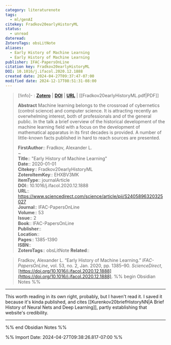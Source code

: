 ```yaml
---
category: literaturenote
tags:
  - ml/genAI
citekey: Fradkov20earlyHistoryML
status:
  - unread
dateread: 
ZoteroTags: obsLitNote
aliases:
  - Early History of Machine Learning
  - Early History of Machine Learning
publisher: IFAC-PapersOnLine
citation key: Fradkov20earlyHistoryML
DOI: 10.1016/j.ifacol.2020.12.1888
created date: 2024-04-27T09:37:47-07:00
modified date: 2024-12-17T08:51:31-08:00
---
```


> [!info]- : [**Zotero**](zotero://select/library/items/EHXBV3MK)  | [**DOI**](https://doi.org/10.1016/j.ifacol.2020.12.1888)  | [**URL**](https://www.sciencedirect.com/science/article/pii/S2405896320325027) | [[Fradkov20earlyHistoryML.pdf|PDF]]
>
> 
> **Abstract**
> Machine learning belongs to the crossroad of cybernetics (control science) and computer science. It is attracting recently an overwhelming interest, both of professionals and of the general public. In the talk a brief overview of the historical development of the machine learning field with a focus on the development of mathematical apparatus in its first decades is provided. A number of little-known facts published in hard to reach sources are presented.
> 
> 
> **FirstAuthor**:: Fradkov, Alexander L.  
~    
> **Title**:: "Early History of Machine Learning"  
> **Date**:: 2020-01-01  
> **Citekey**:: Fradkov20earlyHistoryML  
> **ZoteroItemKey**:: EHXBV3MK  
> **itemType**:: journalArticle  
> **DOI**:: 10.1016/j.ifacol.2020.12.1888  
> **URL**:: https://www.sciencedirect.com/science/article/pii/S2405896320325027  
> **Journal**:: IFAC-PapersOnLine  
> **Volume**:: 53  
> **Issue**:: 2  
> **Book**:: IFAC-PapersOnLine  
> **Publisher**::   
> **Location**::    
> **Pages**:: 1385-1390  
> **ISBN**::   
> **ZoteroTags**:: obsLitNote
> **Related**:: 

> Fradkov, Alexander L. “Early History of Machine Learning.” _IFAC-PapersOnLine_, vol. 53, no. 2, Jan. 2020, pp. 1385–90. _ScienceDirect_, [https://doi.org/10.1016/j.ifacol.2020.12.1888](https://doi.org/10.1016/j.ifacol.2020.12.1888).
%% begin Obsidian Notes %%
___

This worth reading in its own right, probably, but I haven't read it.  I saved it because it's kinda published, and cites [[Kurenkov20briefHistoryNN|A Brief History of Neural Nets and Deep Learning]], partly establishing that website's credibility.

___
%% end Obsidian Notes %%



%% Import Date: 2024-04-27T09:38:26.817-07:00 %%
